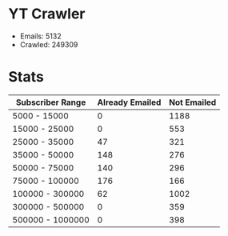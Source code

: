 # YT Crawler
- Emails: 5132
- Crawled: 249309

# Stats
| Subscriber Range  | Already Emailed | Not Emailed |
|-------|-------|-------|
| 5000 - 15000 | 0 | 1188 |
| 15000 - 25000 | 0 | 553 |
| 25000 - 35000 | 47 | 321 |
| 35000 - 50000 | 148 | 276 |
| 50000 - 75000 | 140 | 296 |
| 75000 - 100000 | 176 | 166 |
| 100000 - 300000 | 62 | 1002 |
| 300000 - 500000 | 0 | 359 |
| 500000 - 1000000 | 0 | 398 |
